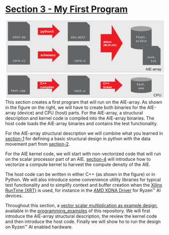 <!---//===- README.md --------------------------*- Markdown -*-===//
//
// This file is licensed under the Apache License v2.0 with LLVM Exceptions.
// See https://llvm.org/LICENSE.txt for license information.
// SPDX-License-Identifier: Apache-2.0 WITH LLVM-exception
//
// Copyright (C) 2022, Advanced Micro Devices, Inc.
// 
//===----------------------------------------------------------------------===//-->

# <ins>Section 3 - My First Program</ins>

<img align="right" width="500" height="250" src="../assets/binaryArtifacts.svg">
This section creates a first program that will run on the AIE-array. As shown in the figure on the right, we will have to create both binaries for the AIE-array (device) and CPU (host) parts. For the AIE-array, a structural description and kernel code is compiled into the AIE-array binaries. The host code loads the AIE-array binaries and contains the test functionality.

For the AIE-array structural description we will combine what you learned in [section-1](../section-1) for defining a basic structural design in python with the data movement part from [section-2](../section-2).

For the AIE kernel code, we will start with non-vectorized code that will run on the scalar processor part of an AIE. [section-4](../section-4) will introduce how to vectorize a compute kernel to harvest the compute density of the AIE.

The host code can be written in either C++ (as shown in the figure) or in Python. We will also introduce some convenience utility libraries for typical test functionality and to simplify context and buffer creation when the [Xilinx RunTime (XRT)](https://github.com/Xilinx/XRT) is used, for instance in the [AMD XDNA Driver](https://github.com/amd/xdna-driver) for Ryzen™ AI devices.

Throughout this section, a [vector scalar multiplication as example design](../../programming_examples/basic/vector_scalar_mul/), available in the [programming_examples](../../programming_examples/) of this repository. We will first introduce the AIE-array structural description, the review the kernel code and then introduce the host code. Finally we will show ho to run the design on Ryzen™ AI enabled hardware.

